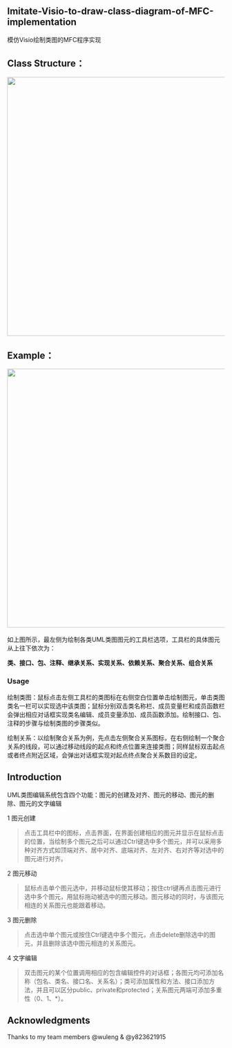 ## Imitate-Visio-to-draw-class-diagram-of-MFC-implementation
模仿Visio绘制类图的MFC程序实现

## Class Structure：

<div align="center">

<img align="center" width="600" src="https://github.com/xyj77/Imitate-Visio-to-draw-class-diagram-of-MFC-implementation/raw/master/figures/class.png">

</div>

## Example：

<div align="center">

<img align="center" width="600" src="https://github.com/xyj77/Imitate-Visio-to-draw-class-diagram-of-MFC-implementation/raw/master/figures/visio.png">

</div>
</br>
如上图所示，最左侧为绘制各类UML类图图元的工具栏选项，工具栏的具体图元从上往下依次为：  

   **类、接口、包、注释、继承关系、实现关系、依赖关系、聚合关系、组合关系**

### Usage
绘制类图：鼠标点击左侧工具栏的类图标在右侧空白位置单击绘制图元，单击类图类名一栏可以实现选中该类图；鼠标分别双击类名称栏、成员变量栏和成员函数栏会弹出相应对话框实现类名编辑、成员变量添加、成员函数添加。绘制接口、包、注释的步骤与绘制类图的步骤类似。

绘制关系：以绘制聚合关系为例，先点击左侧聚合关系图标，在右侧绘制一个聚合关系的线段，可以通过移动线段的起点和终点位置来连接类图；同样鼠标双击起点或者终点附近区域，会弹出对话框实现对起点终点聚合关系数目的设定。

## Introduction
UML类图编辑系统包含四个功能：图元的创建及对齐、图元的移动、图元的删除、图元的文字编辑

1 图元创建
> 点击工具栏中的图标，点击界面，在界面创建相应的图元并显示在鼠标点击的位置，当绘制多个图元之后可以通过Ctrl键选中多个图元，并可以采用多种对齐方式如顶端对齐、居中对齐、底端对齐、左对齐、右对齐等对选中的图元进行对齐。

2 图元移动
> 鼠标点击单个图元选中，并移动鼠标使其移动；按住ctrl键再点击图元进行选中多个图元，用鼠标拖动被选中的图元移动。图元移动的同时，与该图元相连的关系图元也能跟着移动。

3 图元删除
> 点击选中单个图元或按住Ctrl键选中多个图元，点击delete删除选中的图元，并且删除该选中图元相连的关系图元。

4 文字编辑
> 双击图元的某个位置调用相应的包含编辑控件的对话框；各图元均可添加名称（包名、类名、接口名、关系名）；类可添加属性和方法、接口添加方法，并且可以区分public、private和protected；关系图元两端可添加多重性（0、1、*）。

## Acknowledgments
Thanks to my team members @wuleng & @y823621915
